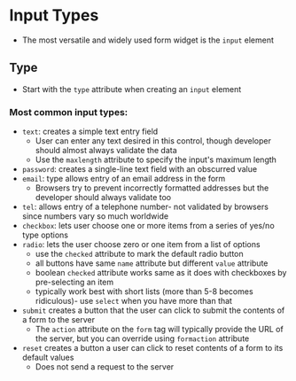 # Input Types
- The most versatile and widely used form widget is the `input` element

## Type
- Start with the `type` attribute when creating an `input` element

### Most common input types:
- `text`: creates a simple text entry field
  - User can enter any text desired in this control, though developer should almost always validate the data
  - Use the `maxlength` attribute to specify the input's maximum length
- `password`: creates a single-line text field with an obscurred value
- `email`: type allows entry of an email address in the form
  - Browsers try to prevent incorrectly formatted addresses but the developer should always validate too
- `tel`: allows entry of a telephone number- not validated by browsers since numbers vary so much worldwide
- `checkbox`: lets user choose one or more items from a series of yes/no type options
- `radio`: lets the user choose zero or one item from a list of options
  - use the `checked` attribute to mark the default radio button
  - all buttons have same `name` attribute but different `value` attribute
  - boolean `checked` attribute works same as it does with checkboxes by pre-selecting an item
  - typically work best with short lists (more than 5-8 becomes ridiculous)- use `select` when you have more than that
- `submit` creates a button that the user can click to submit the contents of a form to the server
  - The `action` attribute on the `form` tag will typically provide the URL of the server, but you can override using `formaction` attribute
- `reset` creates a button a user can click to reset contents of a form to its default values
  - Does not send a request to the server